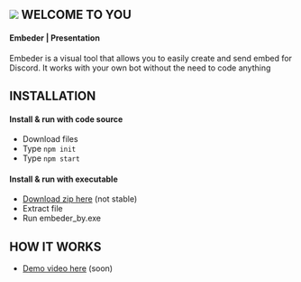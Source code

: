 ## ![](https://media.discordapp.net/attachments/651877464234131476/651877501961895956/icon.png?width=20&height=20) WELCOME TO YOU

#### Embeder | Presentation

Embeder is a visual tool that allows you to easily create and send embed for Discord.
It works with your own bot without the need to code anything

 ## INSTALLATION
 
#### Install & run with code source

- Download files
- Type `npm init`
- Type `npm start`

#### Install & run with executable

- [Download zip here](http://yomna.yn.fr/tool/embeder_by_beta1.zip) (not stable)
- Extract file
- Run embeder_by.exe

 ## HOW IT WORKS
 
 - [Demo video here](http://") (soon)
